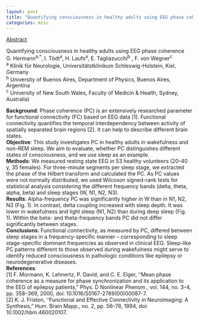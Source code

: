```yaml
---
layout: post
title: "Quantifying consciousness in healthy adults using EEG phase coherence"
categories: misc
---
```


[Abstract](https://doi.org/10.1016/j.clinph.2022.01.016)

Quantifying consciousness in healthy adults using EEG phase coherence  
G. Hermann<sup>a,*</sup>, I. Tödt<sup>a</sup>, H. Laufs<sup>a</sup>, E. Tagliazucchi<sup>b</sup> , F. von Wegner<sup>c</sup>  
<sup>a</sup> Klinik für Neurologie, Universitätstklinikum Schleswig-Holstein, Kiel, Germany  
<sup>b</sup> University of Buenos Aires, Department of Physics, Buenos Aires, Argentina  
<sup>c</sup> University of New South Wales, Faculty of Medicin & Health, Sydney, Australia)  

**Background**:  Phase coherence (PC) is an extensively researched parameter for functional connectivity (FC) based on EEG data [1]. Functional connectivity quantifies the temporal interdependency between activity of spatially separated brain regions [2]. It can help to describe different brain states.  
**Objective**:  This study investigates PC in healthy adults in wakefulness and non-REM sleep. We aim to evaluate, whether PC distinguishes different states of consciousness, and we use sleep as an example.  
**Methods**:  We measured resting state EEG in 53 healthy volunteers (20–40 y, 35 females). For three-minute segments per sleep stage, we extracted the phase of the Hilbert transform and calculated the PC. As PC values were not normally distributed, we used Wilcoxon signed-rank tests for statistical analysis considering the different frequency bands (delta, theta, alpha, beta) and sleep stages (W, N1, N2, N3).  
**Results**:  Alpha-frequency PC was significantly higher in W than in N1, N2, N3 (Fig. 1). In contrast, delta coupling increased with sleep depth. It was lower in wakefulness and light sleep (N1, N2) than during deep sleep (Fig. 1). Within the beta- and theta-frequency bands PC did not differ significantly between stages.  
**Conclusions**:  Functional connectivity, as measured by PC, differed between sleep stages in a frequency-specific manner – corresponding to sleep stage-specific dominant frequencies as observed in clinical EEG. Sleep-like PC patterns different to those observed during wakefulness might serve to identify reduced consciousness in pathologic conditions like epilepsy or neurodegenerative diseases.  
**References**:  
[1] F. Mormann, K. Lehnertz, P. David, and C. E. Elger, ‘‘Mean phase coherence as a measure for phase synchronization and its application to the EEG of epilepsy patients,” Phys. D Nonlinear Phenom., vol. 144, no. 3–4, pp. 358–369, 2000, doi: 10.1016/S0167-2789(00)00087-7.  
[2] K. J. Friston, ‘‘Functional and Effective Connectivity in Neuroimaging: A Synthesis,” Hum. Brain Mapp., no. 2, pp. 56–78, 1994, doi: 10.1002/hbm.460020107.  


